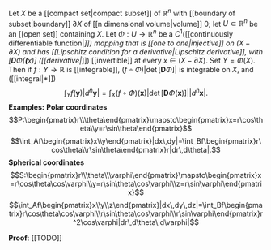 Let $X$ be a [[compact set|compact subset]] of $\mathbb{R}^n$ with [[boundary of subset|boundary]] $\partial X$ of [[n dimensional volume|volume]] $0$; let $U\subset\mathbb{R}^n$ be an [[open set]] containing $X$. Let $\Phi:U\to\mathbb{R}^n$ be a $C^1$([[continuously differentiable function|*]]) mapping that is [[one to one|injective]] on $(X-\partial X)$ and has [[Lipschitz condition for a derivative|Lipschitz derivative]], with $[\mathbf{D}\Phi(\mathbf({x})]$ ([[derivative|*]]) [[invertible]] at every $x\in(X-\partial X)$. Set $Y=\Phi(X)$.
Then if $f:Y\to\mathbb{R}$ is [[integrable]], $(f\circ\Phi)|\det[\mathbf{D}\Phi]|$ is integrable on $X$, and ([[integral|*]])$$\int_Yf(\mathbf{y})|d^n\mathbf{y}|=\int_X(f\circ\Phi)(\mathbf{x})|\det[\mathbf{D}\Phi(\mathbf{x})]||d^n\mathbf{x}|.$$
**Examples:**
**Polar coordinates** $$P:\begin{pmatrix}r\\\theta\end{pmatrix}\mapsto\begin{pmatrix}x=r\cos\theta\\y=r\sin\theta\end{pmatrix}$$$$\int_Af\begin{pmatrix}x\\y\end{pmatrix}|dx\,dy|=\int_Bf\begin{pmatrix}r\cos\theta\\r\sin\theta\end{pmatrix}r|dr\,d\theta|.$$
**Spherical coordinates**$$S:\begin{pmatrix}r\\\theta\\\varphi\end{pmatrix}\mapsto\begin{pmatrix}x=r\cos\theta\cos\varphi\\y=r\sin\theta\cos\varphi\\z=r\sin\varphi\end{pmatrix}$$$$\int_Af\begin{pmatrix}x\\y\\z\end{pmatrix}|dx\,dy\,dz|=\int_Bf\begin{pmatrix}r\cos\theta\cos\varphi\\r\sin\theta\cos\varphi\\r\sin\varphi\end{pmatrix}r^2\cos\varphi|dr\,d\theta\,d\varphi|$$

**Proof**: [[TODO]]